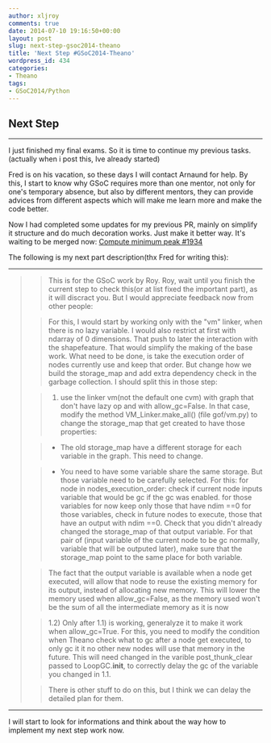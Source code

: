 ```yaml
---
author: xljroy
comments: true
date: 2014-07-10 19:16:50+00:00
layout: post
slug: next-step-gsoc2014-theano
title: 'Next Step #GSoC2014-Theano'
wordpress_id: 434
categories:
- Theano
tags:
- GSoC2014/Python
---
```


## Next Step





* * *




I just finished my final exams. So it is time to continue my previous tasks. (actually when i post this, Ive already started)




Fred is on his vacation, so these days I will contact Arnaund for help. By this, I start to know why GSoC requires more than one mentor, not only for one's temporary absence, but also by different mentors, they can provide advices from different aspects which will make me learn more and make the code better.




Now I had completed some updates for my previous PR, mainly on simplify it structure and do much decoration works. Just make it better way. It's waiting to be merged now: [Compute minimum peak #1934](https://github.com/Theano/Theano/pull/1934)




The following is my next part description(thx Fred for writing this):






* * *








<blockquote>

> 
> This is for the GSoC work by Roy. Roy, wait until you finish the current step to check this(or at list fixed the important part), as it will discract you. But I would appreciate feedback now from other people:
> 
> 

> 
> For this, I would start by working only with the "vm" linker, when there is no lazy variable. I would also restrict at first with ndarray of 0 dimensions. That push to later the interaction with the shapefeature. That would simplify the making of the base work. What need to be done, is take the execution order of nodes currently use and keep that order. But change how we build the storage_map and add extra dependency check in the garbage collection. I should split this in those step:
> 
> 

> 
> 1) use the linker vm(not the default one cvm) with graph that don't have lazy op and with allow_gc=False. In that case, modify the method VM_Linker.make_all() (file gof/vm.py) to change the storage_map that get created to have those properties:
> 
> 


> 
> 
	
>   * The old storage_map have a different storage for each variable in the graph. This need to change.
> 
	
>   * You need to have some variable share the same storage. But those variable need to be carefully selected. For this: for node in nodes_execution_order: check if current node inputs variable that would be gc if the gc was enabled. for those variables for now keep only those that have ndim ==0 for those variables, check in future nodes to execute, those that have an output with ndim ==0. Check that you didn't already changed the storage_map of that output variable. For that pair of (input variable of the current node to be gc normally, variable that will be outputed later), make sure that the storage_map point to the same place for both variable.
> 


> 
> The fact that the output variable is available when a node get executed, will allow that node to reuse the existing memory for its output, instead of allocating new memory. This will lower the memory used when allow_gc=False, as the memory used won't be the sum of all the intermediate memory as it is now
> 
> 

> 
> 1.2) Only after 1.1) is working, generalyze it to make it work when allow_gc=True. For this, you need to modify the condition when Theano check what to gc after a node get executed, to only gc it it no other new nodes will use that memory in the future. This will need changed in the varible post_thunk_clear passed to LoopGC.**init**, to correctly delay the gc of the variable you changed in 1.1.
> 
> 

> 
> There is other stuff to do on this, but I think we can delay the detailed plan for them.
> 
> 
</blockquote>





* * *






I will start to look for informations and think about the way how to implement my next step work now.
